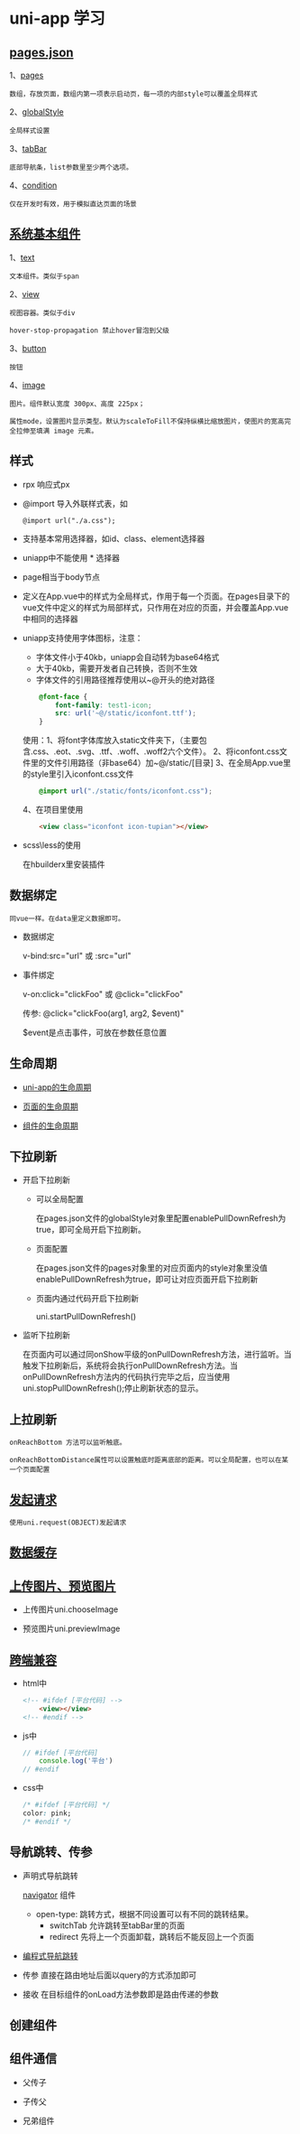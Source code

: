# uni-app 学习

## [pages.json](https://uniapp.dcloud.io/collocation/pages)

1、[pages](https://uniapp.dcloud.io/collocation/pages?id=pages)

    数组，存放页面，数组内第一项表示启动页，每一项的内部style可以覆盖全局样式

2、[globalStyle](https://uniapp.dcloud.io/collocation/pages?id=globalstyle)

    全局样式设置

3、[tabBar](https://uniapp.dcloud.io/collocation/pages?id=tabbar)

    底部导航条，list参数里至少两个选项。

4、[condition](https://uniapp.dcloud.io/collocation/pages?id=condition) 
    
    仅在开发时有效，用于模拟直达页面的场景

## [系统基本组件](https://uniapp.dcloud.io/component/README)

1、[text](https://uniapp.dcloud.io/component/text)

    文本组件。类似于span

2、[view](https://uniapp.dcloud.io/component/view)

    视图容器。类似于div

    hover-stop-propagation 禁止hover冒泡到父级

3、[button](https://uniapp.dcloud.io/component/button)

    按钮

4、[image](https://uniapp.dcloud.io/component/image)

    图片。组件默认宽度 300px、高度 225px；

    属性mode，设置图片显示类型。默认为scaleToFill不保持纵横比缩放图片，使图片的宽高完全拉伸至填满 image 元素。

## 样式

-   rpx 响应式px

-   @import 导入外联样式表，如

        @import url("./a.css");

-   支持基本常用选择器，如id、class、element选择器

-   uniapp中不能使用 * 选择器

-   page相当于body节点

-   定义在App.vue中的样式为全局样式，作用于每一个页面。在pages目录下的vue文件中定义的样式为局部样式，只作用在对应的页面，并会覆盖App.vue中相同的选择器

-   uniapp支持使用字体图标，注意：

    -   字体文件小于40kb，uniapp会自动转为base64格式
    -   大于40kb，需要开发者自己转换，否则不生效
    -   字体文件的引用路径推荐使用以~@开头的绝对路径
    ```css
        @font-face {
            font-family: test1-icon;
            src: url('~@/static/iconfont.ttf');
        }
    ```
    使用：1、将font字体库放入static文件夹下，（主要包含.css、.eot、.svg、.ttf、.woff、.woff2六个文件）。
    2、将iconfont.css文件里的文件引用路径（非base64）加~@/static/[目录]
    3、在全局App.vue里的style里引入iconfont.css文件
    ```css
        @import url("./static/fonts/iconfont.css");
    ```
    4、在项目里使用
    ```html
        <view class="iconfont icon-tupian"></view>
    ```

-   scss\less的使用

    在hbuilderx里安装插件

## 数据绑定

    同vue一样。在data里定义数据即可。

-   数据绑定

    v-bind:src="url" 或 :src="url"

-   事件绑定

    v-on:click="clickFoo" 或 @click="clickFoo"

    传参: @click="clickFoo(arg1, arg2, $event)"

    $event是点击事件，可放在参数任意位置

## 生命周期

-   [uni-app的生命周期](https://uniapp.dcloud.io/collocation/frame/lifecycle)

-   [页面的生命周期](https://uniapp.dcloud.io/collocation/frame/lifecycle?id=%e9%a1%b5%e9%9d%a2%e7%94%9f%e5%91%bd%e5%91%a8%e6%9c%9f)

-   [组件的生命周期](https://uniapp.dcloud.io/collocation/frame/lifecycle?id=%e7%bb%84%e4%bb%b6%e7%94%9f%e5%91%bd%e5%91%a8%e6%9c%9f)

## 下拉刷新

-   开启下拉刷新

    -   可以全局配置

        在pages.json文件的globalStyle对象里配置enablePullDownRefresh为true，即可全局开启下拉刷新。

    -   页面配置

        在pages.json文件的pages对象里的对应页面内的style对象里没值enablePullDownRefresh为true，即可让对应页面开启下拉刷新

    -   页面内通过代码开启下拉刷新

        uni.startPullDownRefresh()

-   监听下拉刷新

    在页面内可以通过同onShow平级的onPullDownRefresh方法，进行监听。当触发下拉刷新后，系统将会执行onPullDownRefresh方法。当onPullDownRefresh方法内的代码执行完毕之后，应当使用uni.stopPullDownRefresh();停止刷新状态的显示。

## 上拉刷新

    onReachBottom 方法可以监听触底。

    onReachBottomDistance属性可以设置触底时距离底部的距离。可以全局配置，也可以在某一个页面配置

## [发起请求](https://uniapp.dcloud.io/api/request/request)

    使用uni.request(OBJECT)发起请求

## [数据缓存](https://uniapp.dcloud.io/api/storage/storage)


## [上传图片、预览图片](https://uniapp.dcloud.io/api/media/image)

-   上传图片uni.chooseImage

-   预览图片uni.previewImage

## [跨端兼容](https://uniapp.dcloud.io/platform)

-   html中
    ```html
    <!-- #ifdef [平台代码] -->
        <view></view>
    <!-- #endif -->
    ```
-   js中
    ```js
    // #ifdef [平台代码]
        console.log('平台')
    // #endif
    ```
-   css中
    ```css
    /* #ifdef [平台代码] */
	color: pink;
	/* #endif */
    ```

## 导航跳转、传参

-   声明式导航跳转

    [navigator](https://uniapp.dcloud.io/component/navigator) 组件

    -   open-type: 跳转方式，根据不同设置可以有不同的跳转结果。
        -   switchTab   允许跳转至tabBar里的页面
        -   redirect    先将上一个页面卸载，跳转后不能反回上一个页面

-   [编程式导航跳转](https://uniapp.dcloud.io/api/router)


-   传参
    直接在路由地址后面以query的方式添加即可

-   接收
    在目标组件的onLoad方法参数即是路由传递的参数

## 创建组件

## 组件通信

-   父传子

-   子传父

-   兄弟组件